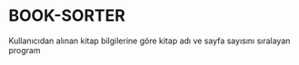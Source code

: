 # BOOK-SORTER
Kullanıcıdan alınan kitap bilgilerine göre kitap adı ve sayfa sayısını sıralayan program
